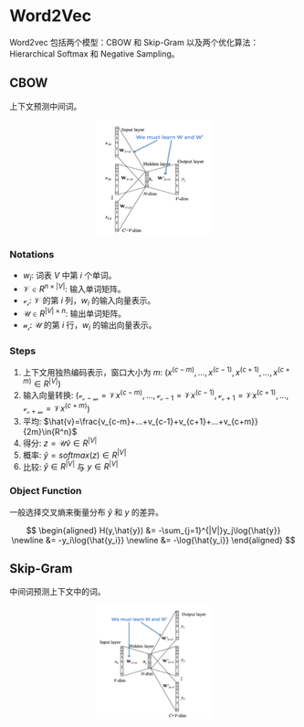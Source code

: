 # Word2Vec

Word2vec 包括两个模型：CBOW 和 Skip-Gram 以及两个优化算法：Hierarchical Softmax 和 Negative Sampling。

## CBOW

上下文预测中间词。

<center><img src="./images/cbow.png" width = "200" height = "200"/></center>

### Notations

- $w_i$: 词表 $V$ 中第 $i$ 个单词。
- $\mathcal{V}\in R^{n\times|V|}$: 输入单词矩阵。
- $\mathcal{v_i}$: $\mathcal{V}$ 的第 $i$ 列，$w_i$ 的输入向量表示。
- $\mathcal{U}\in R^{|V|\times n}$: 输出单词矩阵。
- $\mathcal{u_i}$: $\mathcal{U}$ 的第 $i$ 行，$w_i$ 的输出向量表示。

### Steps

1. 上下文用独热编码表示，窗口大小为 $m$: $(x^{(c-m)},...,x^{(c-1)},x^{(c+1)},...,x^{(c+m)} \in R^{|V|})$
2. 输入向量转换: ($\mathcal{v_{c-m}}=\mathcal{V}x^{(c-m)},...,\mathcal{v_{c-1}}=\mathcal{V}x^{(c-1)},\mathcal{v_{c+1}}=\mathcal{V}x^{(c+1)},...,\mathcal{v_{c+m}}=\mathcal{V}x^{(c+m)}$)
3. 平均: $\hat{v}=\frac{v_{c-m}+...+v_{c-1}+v_{c+1}+...+v_{c+m}}{2m}\in{R^n}$
4. 得分: $z=\mathcal{U}\hat{v}\in{R^{|V|}}$
5. 概率: $\hat{y}=softmax(z)\in{R^{|V|}}$
6. 比较: $\hat{y}\in{R^{|V|}}$ 与 $y\in{R^{|V|}}$

### Object Function

一般选择交叉熵来衡量分布 $\hat{y}$ 和 $y$ 的差异。

<!-- $$ H(y,\hat{y})=-\sum_{j=1}^{|V|}y_j\log{\hat{y}} $$  -->

$$
\begin{aligned}
H(y,\hat{y}) &= -\sum_{j=1}^{|V|}y_j\log{\hat{y}} \newline
             &= -y_i\log{\hat{y_i}} \newline
             &= -\log{\hat{y_i}}
\end{aligned}
$$



## Skip-Gram 

中间词预测上下文中的词。

<center><img src="./images/skip-gram.png" width = "200" height = "200"/></center>



